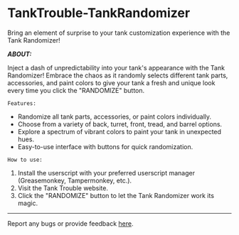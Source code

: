 # TankTrouble-TankRandomizer
Bring an element of surprise to your tank customization experience with the Tank Randomizer! 

_**ABOUT:**_

Inject a dash of unpredictability into your tank's appearance with the Tank Randomizer! Embrace the chaos as it randomly selects different tank parts, accessories, and paint colors to give your tank a fresh and unique look every time you click the "RANDOMIZE" button.

`Features:`
- Randomize all tank parts, accessories, or paint colors individually.
- Choose from a variety of back, turret, front, tread, and barrel options.
- Explore a spectrum of vibrant colors to paint your tank in unexpected hues.
- Easy-to-use interface with buttons for quick randomization.

`How to use:`
1. Install the userscript with your preferred userscript manager (Greasemonkey, Tampermonkey, etc.).
2. Visit the Tank Trouble website.
3. Click the "RANDOMIZE" button to let the Tank Randomizer work its magic.
****
Report any bugs or provide feedback [here](https://docs.google.com/document/d/1z688XtRiuOLeXOKXmYuYpZbmX2H-vjcxGWjenR0FXag/edit?usp=drivesdk).
